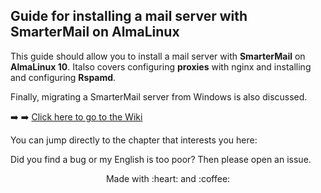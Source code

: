## Guide for installing a mail server with SmarterMail on AlmaLinux

This guide should allow you to install a mail server with **SmarterMail** on **AlmaLinux 10**. Italso covers configuring **proxies** with nginx and installing and configuring **Rspamd**.

Finally, migrating a SmarterMail server from Windows is also discussed.

:arrow_right: :arrow_right: [Click here to go to the Wiki](../../wiki)

You can jump directly to the chapter that interests you here:

Did you find a bug or my English is too poor? Then please open an issue.

<p align="center">Made with :heart: and :coffee:</p>
